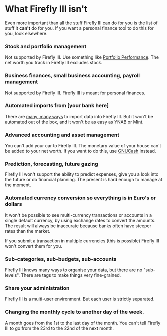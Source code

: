 # What Firefly III isn't

Even more important than all the stuff Firefly III [can](introduction.md) do for you is the list of stuff it **can't** do for you. If you want a personal finance tool to do this for you, look elsewhere.

### Stock and portfolio management

Not supported by Firefly III. Use something like [Portfolio Performance](https://www.portfolio-performance.info/). The net worth you track in Firefly III excludes stock.

### Business finances, small business accounting, payroll management

Not supported by Firefly III. Firefly III is meant for personal finances.

### Automated imports from [your bank here]

There are [many, many ways](../importing-data/introduction.md) to import data into Firefly III. But it won't be automated out of the box, and it won't be as easy as YNAB or Mint.

### Advanced accounting and asset management

You can't add your car to Firefly III. The monetary value of your house can't be added to your net worth. If you want to do this, use [GNUCash](https://gnucash.org/) instead.

### Prediction, forecasting, future gazing

Firefly III won't support the ability to predict expenses, give you a look into the future or do financial planning. The present is hard enough to manage at the moment.

### Automated currency conversion so everything is in Euro's or dollars

It won't be possible to see multi-currency transactions or accounts in a single default currency, by using exchange rates to convert the amounts. The result will always be inaccurate because banks often have steeper rates than the market. 

If you submit a transaction in multiple currencies (this is possible) Firefly III won't convert them for you.

### Sub-categories, sub-budgets, sub-accounts

Firefly III knows many ways to organise your data, but there are no "sub-levels". There are tags to make things very fine-grained.

### Share your administration

Firefly III is a multi-user environment. But each user is strictly separated.

### Changing the monthly cycle to another day of the week.

A month goes from the 1st to the last day of the month. You can't tell Firefly III to go from the 23rd to the 22nd of the next month.


